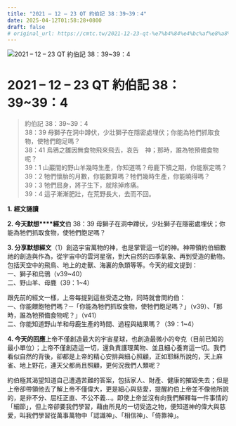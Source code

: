 ```yaml
---
title: "2021 – 12 – 23 QT 約伯記 38：39~39：4"
date: 2025-04-12T01:58:28+0800
draft: false
# original_url: https://cmtc.tw/2021-12-23-qt-%e7%b4%84%e4%bc%af%e8%a8%98-38%ef%bc%9a3939%ef%bc%9a4
---
```


![2021 – 12 – 23 QT 約伯記 38：39~39：4](/images/qt.jpg   "2021 – 12 – 23 QT 約伯記 38：39~39：4")

# 2021 – 12 – 23 QT 約伯記 38：39~39：4

> 約伯記 38：39~39：4  
> 38：39 母獅子在洞中蹲伏，少壯獅子在隱密處埋伏；你能為牠們抓取食物，使牠們飽足嗎？  
> 38：41 烏鴉之雛因無食物飛來飛去，哀告　神；那時，誰為牠預備食物呢？  
> 39：1 山巖間的野山羊幾時生產，你知道嗎？母鹿下犢之期，你能察定嗎？  
> 39：2 牠們懷胎的月數，你能數算嗎？牠們幾時生產，你能曉得嗎？  
> 39：3 牠們屈身，將子生下，就除掉疼痛。  
> 39：4 這子漸漸肥壯，在荒野長大，去而不回。

**1.** **經文誦讀**

**2. 今天默想****經文**伯 38：39 母獅子在洞中蹲伏，少壯獅子在隱密處埋伏；你能為牠們抓取食物，使牠們飽足嗎？

**3. 分享默想經文**（1）創造宇宙萬物的神，也是掌管這一切的神。神帶領約伯細數祂的創造與作為，從宇宙中的雲河星宿，到大自然的四季氣象、再到受造的動物。包括天空中的飛鳥、地上的走獸、海裏的魚類等等。今天的經文提到：  
一、獅子和烏鴉（v39~40）  
二、野山羊、母鹿（39：1~4）

跟先前的經文一樣，上帝每提到這些受造之物，同時就會問約伯：  
一、你能餵飽牠們嗎？─「你能為牠們抓取食物，使牠們飽足嗎？」（v39）、「那時，誰為牠預備食物呢？」（v41）  
二、你能知道野山羊和母鹿生產的時間、過程與結果嗎？（39：1~4）

**4. 今天的回應**上帝不僅創造最大的宇宙星球，也創造最微小的夸克（目前已知的最小單位）；上帝不僅創造這一切，還負責護理萬物、並且細心養育這一切。我們看似自然的背後，卻都是上帝的精心安排與細心照顧，正如耶穌所說的，天上麻雀、地上野花，連天父都尚且照顧，更何況我們人類呢？

約伯極其渴望知道自己遭遇苦難的答案，包括家人、財產、健康的摧毀失去；但是上帝卻帶領他去了解上帝不僅偉大，更是細心與慈愛，提醒約伯上帝並不像他所說的，是非不分、屈枉正直、不公不義…。即使上帝並沒有向我們解釋每一件事情的「細節」，但上帝卻要我們學習，藉由所見的一切受造之物，便知道神的偉大與慈愛，叫我們學習從萬事萬物中「認識神」、「相信神」、「倚靠神」。